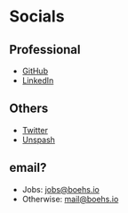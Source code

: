 # Socials

## Professional

* [GitHub](https://github.com/boehs)
* [LinkedIn]()

## Others

* [Twitter]()
* [Unspash](unsplash.com/@evvn)

## email?

* Jobs: jobs@boehs.io
* Otherwise: mail@boehs.io